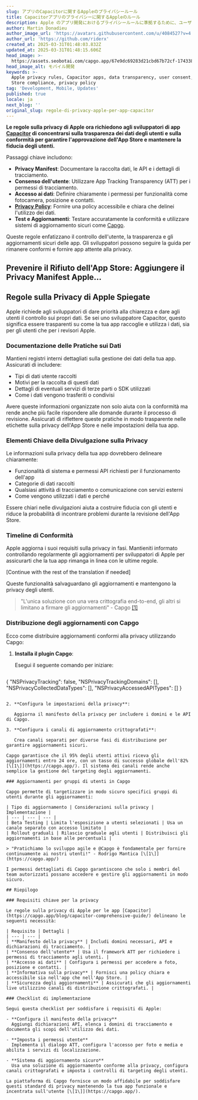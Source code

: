 ```yaml
---
slug: アプリのCapacitorに関するAppleのプライバシールール
title: Capacitorアプリのプライバシーに関するAppleのルール
description: Apple のアプリ開発におけるプライバシールールに準拠するために、ユーザーの同意、データの透明性、セキュアなアップデートの実装方法を学びましょう。
author: Martin Donadieu
author_image_url: 'https://avatars.githubusercontent.com/u/4084527?v=4'
author_url: 'https://github.com/riderx'
created_at: 2025-03-31T01:48:03.832Z
updated_at: 2025-03-31T01:48:15.606Z
head_image: >-
  https://assets.seobotai.com/capgo.app/67e9dc69283d21cbd67b72cf-1743385695606.jpg
head_image_alt: モバイル開発
keywords: >-
  Apple privacy rules, Capacitor apps, data transparency, user consent, App
  Store compliance, privacy policy
tag: 'Development, Mobile, Updates'
published: true
locale: ja
next_blog: ''
original_slug: regole-di-privacy-apple-per-app-capacitor
---
```

**Le regole sulla privacy di Apple ora richiedono agli sviluppatori di app [Capacitor](https://capacitorjs.com/) di concentrarsi sulla trasparenza dei dati degli utenti e sulla conformità per garantire l'approvazione dell'App Store e mantenere la fiducia degli utenti.**

Passaggi chiave includono:

-   **Privacy Manifest**: Documentare la raccolta dati, le API e i dettagli di tracciamento.
-   **Consenso dell'utente**: Utilizzare App Tracking Transparency (ATT) per i permessi di tracciamento.
-   **Accesso ai dati**: Definire chiaramente i permessi per funzionalità come fotocamera, posizione e contatti.
-   **[Privacy Policy](https://capgo.app/dp/)**: Fornire una policy accessibile e chiara che delinei l'utilizzo dei dati.
-   **Test e Aggiornamenti**: Testare accuratamente la conformità e utilizzare sistemi di aggiornamento sicuri come [Capgo](https://capgo.app/).

Queste regole enfatizzano il controllo dell'utente, la trasparenza e gli aggiornamenti sicuri delle app. Gli sviluppatori possono seguire la guida per rimanere conformi e fornire app attente alla privacy.

## Prevenire il Rifiuto dell'App Store: Aggiungere il Privacy Manifest Apple...

<Steps>

## Regole sulla Privacy di Apple Spiegate

Apple richiede agli sviluppatori di dare priorità alla chiarezza e dare agli utenti il controllo sui propri dati. Se sei uno sviluppatore Capacitor, questo significa essere trasparenti su come la tua app raccoglie e utilizza i dati, sia per gli utenti che per i revisori Apple.

### Documentazione delle Pratiche sui Dati

Mantieni registri interni dettagliati sulla gestione dei dati della tua app. Assicurati di includere:

-   Tipi di dati utente raccolti
-   Motivi per la raccolta di questi dati
-   Dettagli di eventuali servizi di terze parti o SDK utilizzati
-   Come i dati vengono trasferiti o condivisi

Avere queste informazioni organizzate non solo aiuta con la conformità ma rende anche più facile rispondere alle domande durante il processo di revisione. Assicurati di riflettere queste pratiche in modo trasparente nelle etichette sulla privacy dell'App Store e nelle impostazioni della tua app.

### Elementi Chiave della Divulgazione sulla Privacy

Le informazioni sulla privacy della tua app dovrebbero delineare chiaramente:

-   Funzionalità di sistema e permessi API richiesti per il funzionamento dell'app
-   Categorie di dati raccolti
-   Qualsiasi attività di tracciamento o comunicazione con servizi esterni
-   Come vengono utilizzati i dati e perché

Essere chiari nelle divulgazioni aiuta a costruire fiducia con gli utenti e riduce la probabilità di incontrare problemi durante la revisione dell'App Store.

### Timeline di Conformità

Apple aggiorna i suoi requisiti sulla privacy in fasi. Mantieniti informato controllando regolarmente gli aggiornamenti per sviluppatori di Apple per assicurarti che la tua app rimanga in linea con le ultime regole.

[Continue with the rest of the translation if needed]

Queste funzionalità salvaguardano gli aggiornamenti e mantengono la privacy degli utenti.

> "L'unica soluzione con una vera crittografia end-to-end, gli altri si limitano a firmare gli aggiornamenti" - Capgo [\[1\]](https://capgo.app/)

### Distribuzione degli aggiornamenti con Capgo

Ecco come distribuire aggiornamenti conformi alla privacy utilizzando Capgo:

1. **Installa il plugin Capgo**:

   Esegui il seguente comando per iniziare:

   ```json
{
    "NSPrivacyTracking": false,
    "NSPrivacyTrackingDomains": [],
    "NSPrivacyCollectedDataTypes": [],
    "NSPrivacyAccessedAPITypes": []
}
```

2. **Configura le impostazioni della privacy**:

   Aggiorna il manifesto della privacy per includere i domini e le API di Capgo.

3. **Configura i canali di aggiornamento crittografati**:

   Crea canali separati per diverse fasi di distribuzione per garantire aggiornamenti sicuri.

Capgo garantisce che il 95% degli utenti attivi riceva gli aggiornamenti entro 24 ore, con un tasso di successo globale dell'82% [\[1\]](https://capgo.app/). Il sistema dei canali rende anche semplice la gestione del targeting degli aggiornamenti.

### Aggiornamenti per gruppi di utenti in Capgo

Capgo permette di targetizzare in modo sicuro specifici gruppi di utenti durante gli aggiornamenti:

| Tipo di aggiornamento | Considerazioni sulla privacy | Implementazione |
| --- | --- | --- |
| Beta Testing | Limita l'esposizione a utenti selezionati | Usa un canale separato con accesso limitato |
| Rollout graduali | Rilascio graduale agli utenti | Distribuisci gli aggiornamenti in base alle percentuali |

> "Pratichiamo lo sviluppo agile e @Capgo è fondamentale per fornire continuamente ai nostri utenti!" - Rodrigo Mantica [\[1\]](https://capgo.app/)

I permessi dettagliati di Capgo garantiscono che solo i membri del team autorizzati possano accedere e gestire gli aggiornamenti in modo sicuro.

## Riepilogo

### Requisiti chiave per la privacy

Le regole sulla privacy di Apple per le app [Capacitor](https://capgo.app/blog/capacitor-comprehensive-guide/) delineano le seguenti necessità:

| Requisito | Dettagli |
| --- | --- |
| **Manifesto della privacy** | Includi domini necessari, API e dichiarazioni di tracciamento. |
| **Consenso dell'utente** | Usa il framework ATT per richiedere i permessi di tracciamento agli utenti. |
| **Accesso ai dati** | Configura i permessi per accedere a foto, posizione e contatti. |
| **Informativa sulla privacy** | Fornisci una policy chiara e accessibile sia nell'app che nell'App Store. |
| **Sicurezza degli aggiornamenti** | Assicurati che gli aggiornamenti live utilizzino canali di distribuzione crittografati. |

### Checklist di implementazione

Segui questa checklist per soddisfare i requisiti di Apple:

- **Configura il manifesto della privacy**
  Aggiungi dichiarazioni API, elenca i domini di tracciamento e documenta gli scopi dell'utilizzo dei dati.

- **Imposta i permessi utente**
  Implementa il dialogo ATT, configura l'accesso per foto e media e abilita i servizi di localizzazione.

- **Sistema di aggiornamento sicuro**
  Usa una soluzione di aggiornamento conforme alla privacy, configura canali crittografati e imposta i controlli di targeting degli utenti.

La piattaforma di Capgo fornisce un modo affidabile per soddisfare questi standard di privacy mantenendo la tua app funzionale e incentrata sull'utente [\[1\]](https://capgo.app/).
